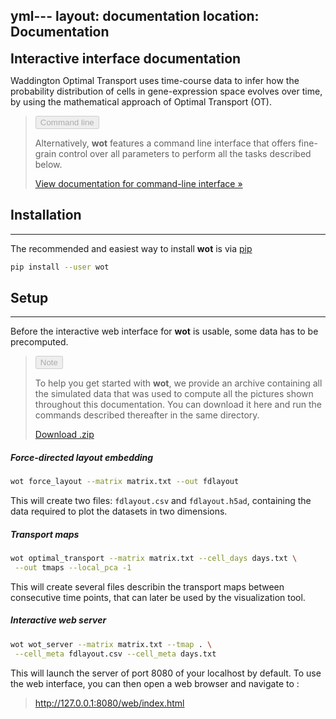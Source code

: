 yml---
layout: documentation
location: Documentation
---

<b class="py-3 text-center" style="font-size: 150%; display: block">Interactive interface documentation</b>

Waddington Optimal Transport uses time-course data to infer how the
probability distribution of cells in gene-expression space evolves
over time, by using the mathematical approach of Optimal Transport (OT).

> <button class="btn-success rounded border-0 px-3 py-1" disabled>Command line</button>
>
> Alternatively, **wot** features a command line interface that offers fine-grain
> control over all parameters to perform all the tasks described below.
>
> <div class="center-block text-center py-2">
>   <a class="nounderline btn-outline-secondary btn-md rounded border px-3 py-2"
>      role="button" href="{{site.baseurl}}/cli_documentation">
>      View documentation for command-line interface &raquo;
>   </a>
> </div>
>

## Installation ##
------------------

The recommended and easiest way to install **wot** is via [pip][pip-install]

```sh
pip install --user wot
```

## Setup ##
-----------

Before the interactive web interface for **wot** is usable, some data has to
be precomputed.

> <button class="btn-info rounded border-0 px-3 py-1" disabled>Note</button>
>
> To help you get started with **wot**, we provide an archive containing all
> the simulated data that was used to compute all the pictures shown throughout
> this documentation. You can download it here and run the commands described
> thereafter in the same directory.
>
> <div class="center-block text-center py-2"><a class="nounderline btn-outline-secondary btn-lg border px-4 py-2" role="button" href="#">Download .zip</a></div>

##### Force-directed layout embedding #####

```sh
wot force_layout --matrix matrix.txt --out fdlayout
```

This will create two files: `fdlayout.csv` and `fdlayout.h5ad`,
containing the data required to plot the datasets in two dimensions.

##### Transport maps #####

```sh
wot optimal_transport --matrix matrix.txt --cell_days days.txt \
 --out tmaps --local_pca -1
```

This will create several files describin the transport maps
between consecutive time points, that can later be used
by the visualization tool.


##### Interactive web server #####

```sh
wot wot_server --matrix matrix.txt --tmap . \
 --cell_meta fdlayout.csv --cell_meta days.txt
```

This will launch the server of port 8080 of your localhost by default.
To use the web interface, you can then open a web browser and navigate to :

> <http://127.0.0.1:8080/web/index.html>

[pip-install]: https://pip.pypa.io/en/stable/installing/
